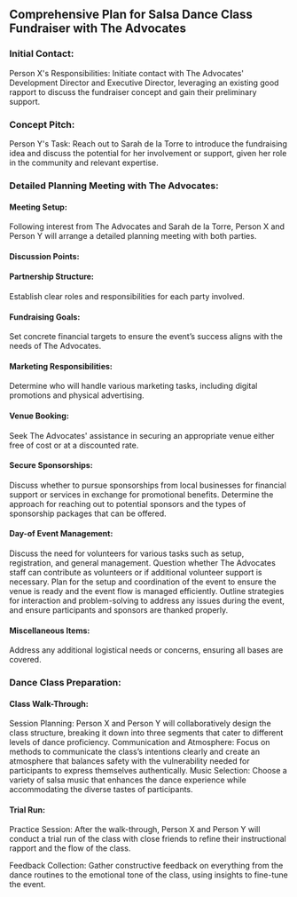 <h2>Comprehensive Plan for Salsa Dance Class Fundraiser with The Advocates</h2>

<h3>Initial Contact:</h3>
Person X's Responsibilities: Initiate contact with The Advocates' Development Director and Executive Director, leveraging an existing good rapport to discuss the fundraiser concept and gain their preliminary support.


<h3>Concept Pitch:</h3>
Person Y's Task: Reach out to Sarah de la Torre to introduce the fundraising idea and discuss the potential for her involvement or support, given her role in the community and relevant expertise.


<h3>Detailed Planning Meeting with The Advocates:</h3>
<h4>Meeting Setup:</h4> Following interest from The Advocates and Sarah de la Torre, Person X and Person Y will arrange a detailed planning meeting with both parties.

<h4>Discussion Points:</h4>
  <h4>Partnership Structure:</h4> Establish clear roles and responsibilities for each party involved.
  <h4>Fundraising Goals:</h4> Set concrete financial targets to ensure the event’s success aligns with the needs of The Advocates.
  <h4>Marketing Responsibilities:</h4> Determine who will handle various marketing tasks, including digital promotions and physical advertising.
<h4>Venue Booking:</h4> Seek The Advocates' assistance in securing an appropriate venue either free of cost or at a discounted rate.
<h4>Secure Sponsorships:</h4>Discuss whether to pursue sponsorships from local businesses for financial support or services in exchange for promotional benefits.
Determine the approach for reaching out to potential sponsors and the types of sponsorship packages that can be offered.
<h4>Day-of Event Management:</h4> Discuss the need for volunteers for various tasks such as setup, registration, and general management.
Question whether The Advocates staff can contribute as volunteers or if additional volunteer support is necessary.
Plan for the setup and coordination of the event to ensure the venue is ready and the event flow is managed efficiently.
Outline strategies for interaction and problem-solving to address any issues during the event, and ensure participants and sponsors are thanked properly.
<h4>Miscellaneous Items:</h4> Address any additional logistical needs or concerns, ensuring all bases are covered.


<h3>Dance Class Preparation:</h3>
<h4>Class Walk-Through:</h4>
Session Planning: Person X and Person Y will collaboratively design the class structure, breaking it down into three segments that cater to different levels of dance proficiency.
Communication and Atmosphere: Focus on methods to communicate the class’s intentions clearly and create an atmosphere that balances safety with the vulnerability needed for participants to express themselves authentically.
Music Selection: Choose a variety of salsa music that enhances the dance experience while accommodating the diverse tastes of participants.
<h4>Trial Run:</h4>
Practice Session: After the walk-through, Person X and Person Y will conduct a trial run of the class with close friends to refine their instructional rapport and the flow of the class.


Feedback Collection: Gather constructive feedback on everything from the dance routines to the emotional tone of the class, using insights to fine-tune the event.
